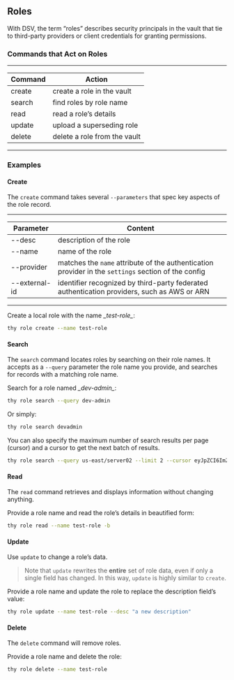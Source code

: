 ﻿[title]: # (Roles)
[tags]: # (DevOps Secrets Vault,DSV,)
[priority]: # (1830)

## Roles

With DSV, the term “roles” describes security principals in the vault that tie to third-party providers or client credentials for granting permissions.

### Commands that Act on Roles
  
---
  
| Command | Action |
| ----- | ----- |
| create | create a role in the vault |
| search | find roles by role name |
| read | read a role’s details |
| update | upload a superseding role |
| delete | delete a role from the vault |
  
---
  
### Examples

#### Create

The `create` command takes several `--parameters` that spec key aspects of the role record.
  
---
  
| Parameter | Content |
| ----- | ----- |
| --desc | description of the role |
| --name | name of the role |
| --provider | matches the `name` attribute of the authentication provider in the `settings` section of the config |
| --external-id | identifier recognized by third-party federated authentication providers, such as AWS or ARN |
  
---
  
Create a local role with the name *\_test-role\_*:

```bash
thy role create --name test-role
```

#### Search

The `search` command locates roles by searching on their role names. It accepts as a `--query` parameter the role name you provide, and searches for records with a matching role name.

Search for a role named *\_dev-admin\_*:

```bash
thy role search --query dev-admin
```

Or simply:

```bash
thy role search devadmin
```

You can also specify the maximum number of search results per page (cursor) and a cursor to get the next batch of results.

```bash
thy role search --query us-east/server02 --limit 2 --cursor eyJpZCI6ImZmZjZjODUxTJ2ZXJzaW9uIjo50IiwidHiJ9
```

#### Read

The `read` command retrieves and displays information without changing anything.

Provide a role name and read the role’s details in beautified form:

```bash
thy role read --name test-role -b
```

#### Update

Use `update` to change a role’s data.

>Note that `update` rewrites the **entire** set of role data, even if only a single field has changed. In this way, `update` is highly similar to `create`.

Provide a role name and update the role to replace the description field’s value:

```bash
thy role update --name test-role --desc "a new description"
```

#### Delete

The `delete` command will remove roles.

Provide a role name and delete the role:

```bash
thy role delete --name test-role
```
